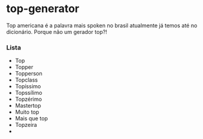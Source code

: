 # top-generator
Top americana é a palavra mais spoken no brasil atualmente já temos até no dicionário. Porque não um gerador top?!

### Lista
- Top
- Topper
- Topperson
- Topclass
- Topíssimo
- Topssílimo
- Topzérimo
- Mastertop
- Muito top
- Mais que top
- Topzeira
- 
